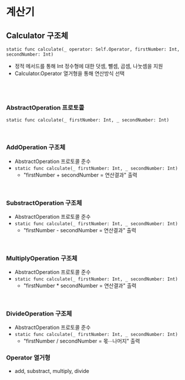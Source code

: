 # 계산기

## Calculator 구조체
`static func calculate(_ operator: Self.Operator, firstNumber: Int, secondNumber: Int)`
- 정적 메서드를 통해 Int 정수형에 대한 덧셈, 뺄셈, 곱셈, 나눗셈을 지원
- Calculator.Operator 열거형을 통해 연산방식 선택

</br>
</br>

### AbstractOperation 프로토콜
`static func calculate(_ firstNumber: Int, _ secondNumber: Int)`


</br>

### AddOperation 구조체 
- AbstractOperation 프로토콜 준수
- `static func calculate(_ firstNumber: Int, _ secondNumber: Int)`
    - "firstNumber + secondNumber = 연산결과" 출력

</br>

### SubstractOperation 구조체
- AbstractOperation 프로토콜 준수
- `static func calculate(_ firstNumber: Int, _ secondNumber: Int)`
    - "firstNumber - secondNumber = 연산결과" 출력

</br>

### MultiplyOperation 구조체
- AbstractOperation 프로토콜 준수
- `static func calculate(_ firstNumber: Int, _ secondNumber: Int)`
    - "firstNumber * secondNumber = 연산결과" 출력

</br>

### DivideOperation 구조체
- AbstractOperation 프로토콜 준수
- `static func calculate(_ firstNumber: Int, _ secondNumber: Int)`
    - "firstNumber / secondNumber = 몫∙∙∙나머지" 출력

### Operator 열거형
- add, substract, multiply, divide
